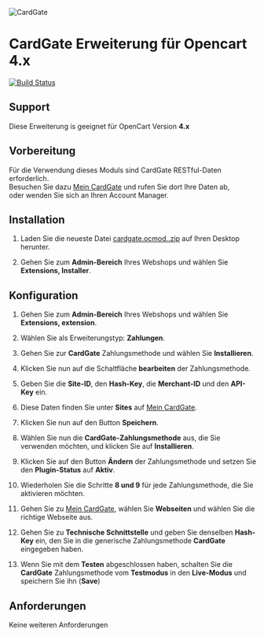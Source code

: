 ![CardGate](https://cdn.curopayments.net/thumb/200/logos/cardgate.png)


# CardGate Erweiterung für Opencart 4.x

[![Build Status](https://travis-ci.org/cardgate/opencart4.svg?branch=master)](https://travis-ci.org/cardgate/opencart4)

## Support

Diese Erweiterung is geeignet für OpenCart Version **4.x**

## Vorbereitung

Für die Verwendung dieses Moduls sind CardGate RESTful-Daten erforderlich.  
Besuchen Sie dazu [Mein CardGate](https://my.cardgate.com/) und rufen Sie dort Ihre Daten ab,  
oder wenden Sie sich an Ihren Account Manager.

## Installation

1. Laden Sie die neueste Datei [cardgate.ocmod..zip](https://github.com/cardgate/opencart3/releases/) auf Ihren Desktop herunter.  
   
2. Gehen Sie zum **Admin-Bereich** Ihres Webshops und wählen Sie **Extensions, Installer**.  

## Konfiguration

1. Gehen Sie zum **Admin-Bereich** Ihres Webshops und wählen Sie **Extensions, extension**.  
   
2. Wählen Sie als Erweiterungstyp: **Zahlungen**.

3. Gehen Sie zur **CardGate** Zahlungsmethode und wählen Sie **Installieren**.  

4. Klicken Sie nun auf die Schaltfläche **bearbeiten** der Zahlungsmethode.  

5. Geben Sie die **Site-ID**, den **Hash-Key**, die **Merchant-ID** und den **API-Key** ein.

6. Diese Daten finden Sie unter **Sites** auf [Mein CardGate](https://my.cardgate.com/).
 
7. Klicken Sie nun auf den Button **Speichern**.

8. Wählen Sie nun die **CardGate-Zahlungsmethode** aus, die Sie verwenden möchten, und klicken Sie auf **Installieren**.

9. Klicken Sie auf den Button **Ändern** der Zahlungsmethode und setzen Sie den **Plugin-Status** auf **Aktiv**.

10. Wiederholen Sie die Schritte **8 und 9** für jede Zahlungsmethode, die Sie aktivieren möchten.

11. Gehen Sie zu [Mein CardGate](https://my.cardgate.com/), wählen Sie **Webseiten** und wählen Sie die richtige Webseite aus.

12. Gehen Sie zu **Technische Schnittstelle** und geben Sie denselben **Hash-Key** ein, den Sie in die generische Zahlungsmethode **CardGate** eingegeben haben.  

13. Wenn Sie mit dem **Testen** abgeschlossen haben, schalten Sie die **CardGate** Zahlungsmethode vom **Testmodus** in den **Live-Modus** und speichern Sie ihn (**Save**)

## Anforderungen
Keine weiteren Anforderungen
